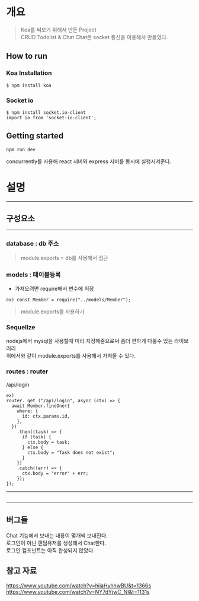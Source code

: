 <h1> 개요 </h1>  

> Koa를 써보기 위해서 만든 Project  
> CRUD Todolist & Chat 
> Chat은 socket 통신을 이용해서 만들었다.

<h2> How to run </h2>

### Koa Installation  
```
$ npm install koa
```

### Socket io
```
$ npm install socket.io-client
import io from 'socket-io-client';
```

## Getting started
```  
npm run dev
```  
concurrently를 사용해 react 서버와 express 서버를 동시에 실행시켜준다.

# 설명

-------------------------------------------------------
## 구성요소
-------------------------------------------------------


### database : db 주소
> module.exports = db를 사용해서 접근


### models : 테이블등록 
- 가져오려면 require해서 변수에 저장
> 
```
ex) const Member = require("../models/Member");
```
> module.exports를 사용하기

### Sequelize
nodejs에서 mysql을 사용할때 미리 지정해줌으로써 좀더 편하게 다룰수 있는 라이브러리  
위에서와 같이 module.exports를 사용해서 가져올 수 있다.

### routes : router
/api/login
```
ex) 
router.	get	("/api/login", async (ctx) => { 
  await Member.findOne({
    where: {
      id: ctx.params.id,
    },
  })
    .then((task) => {
      if (task) {
        ctx.body = task;
      } else {
        ctx.body = "Task does not exist";
      }
    })
    .catch((err) => {
      ctx.body = "error" + err;
    }); 
});
```

-------------------------------------------------------
## 
-------------------------------------------------------

## 버그들
Chat 기능에서 보내는 내용이 몇개씩 보내진다.  
로그인이 아닌 랜덤유저를 생성해서 Chat한다.  
로그인 컴포넌트는 아직 완성되지 않았다.  

## 참고 자료
https://www.youtube.com/watch?v=hiiaHyhhwBU&t=1366s  
https://www.youtube.com/watch?v=NY7dYjwC_NI&t=1131s
